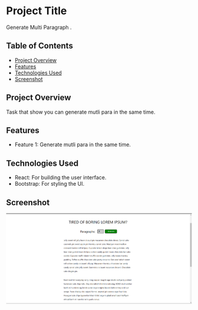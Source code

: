 # Project Title

Generate Multi Paragraph .

## Table of Contents

- [Project Overview](#project-overview)
- [Features](#features)
- [Technologies Used](#technologies-used)
- [Screenshot](#screenshot)


## Project Overview

Task that show you can generate mutli para in the same time.

## Features

- Feature 1: Generate mutli para in the same time.

## Technologies Used

- React: For building the user interface.
- Bootstrap: For styling the UI.

## Screenshot 
![screenshot](src/para.png)

